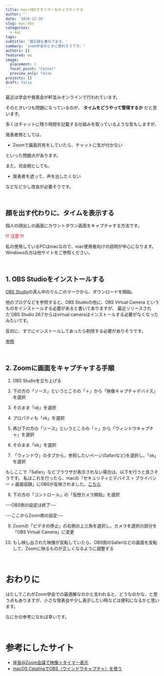 ```yaml
---
title: mac+OBSでタイマーをキャプチャする
author: ''
date: '2020-12-26'
slug: mac-obs
categories:
  - mac
tags:
subtitle: '備忘録も兼ねてます。'
summary: 'zoom学会のときに便利そうです。'
authors: []
featured: no
image:
  placement: 1
  focal_point: "Center"
  preview_only: false
projects: []
draft: false
---
```


最近は学会や発表会が軒並みオンラインで行われています。

そのときいつも問題になっているのが、
<b>タイムをどうやって管理するか</b>
だと思います。

多くはチャットに残り時間を記載する仕組みを取っているような気もしますが、

発表者側としては、
- Zoomで画面共有をしていたら、チャットに気が付かない

といった問題点があります。

また、司会側としても、

- 発表者を遮って、声を出したくない

などなど少し改良が必要そうです。

<br>

## <b>顔を出す代わりに、タイムを表示する</b>

個人の顔出しの画面にカウントダウン画面をキャプチャする方法です。

<span style="color: red; ">!!! 注意 !!!</span>

私の使用しているPCはmacなので、mac使用者向けの説明が中心になります。
Windowsの方は他サイトをご参照ください。

<br>

## <b>1. OBS Studioをインストールする</b>
[OBS Studio](https://obsproject.com/ja/download)の真ん中のりんごのマークから、ダウンロードを開始。

他のブログなどを参照すると、OBS Studioの他に、OBS Virtual Camera というものをインストールする必要があると書いてありますが、
最近リリースされた'OBS Studio 26.1'からはvirtual cameraはインストールする必要がなくなったみたいです。

反対に、すでにインストールしてあったら削除する必要がありそうです。

[参照](https://github.com/johnboiles/obs-mac-virtualcam/releases)

<br>

## <b>2. Zoomに画面をキャプチャする手順</b>
1. OBS Studioを立ち上げる

2. 下の方の「ソース」というところの「＋」から「映像キャプチャデバイス」を選択

3. そのまま「ok」を選択

4. プロパティも「ok」を選択

5. 再び下の方の「ソース」というところの「＋」から「ウィンドウキャプチャ」を選択

6. そのまま「ok」を選択

7. 「ウィンドウ」のタブから、参照したいページ(Safariなど)を選択し、「ok」を選択

もしここで「Safari」などブラウザが表示されない場合は、以下を行うと良さそうです。
私はこれを行ったら、macの「セキュリティとデバイス > プライバシー > 画面収録」にOBSが反映されました。[こちら](https://qiita.com/sendaiharu1/items/83aa20f8e5c96bf0a573)

8. 下の方の「コントロール」の「仮想カメラ開始」を選択

---OBS側の設定は終了---

---ここからZoom側の設定---

9. Zoomの「ビデオの停止」の右側の上三角を選択し，カメラを選択の部分を「OBS Virtual Camera」に変更

10. もし映し出された映像が反転していたら、OBS側のSafariなどの画面を反転して、Zoomに映るものが正しくなるように調整する

<br>

# <b>おわりに</b>

はたしてこれがZoom学会での最適解なのかと言われると、どうなのかな、と思う点もありますが、小さな発表会や少し表示したい時などは便利になるかと思います。

なにかの参考になれば幸いです。

<br>

# <b>参考にしたサイト</b>

- [座長@Zoom会議で映像＋タイマー表示](https://qiita.com/kojiyam/items/36f48e0b7a8aef6bf3be)
- [macOS CatalinaでOBS（ウインドウキャプチャ）を使う](https://qiita.com/sendaiharu1/items/83aa20f8e5c96bf0a573)

